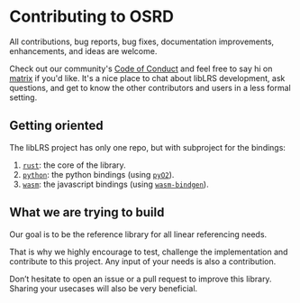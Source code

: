 # Contributing to OSRD

All contributions, bug reports, bug fixes, documentation improvements, enhancements, and ideas are welcome.

Check out our community's [Code of Conduct](https://github.com/osrd-project/liblrs/blob/main/CODE_OF_CONDUCT.md) and feel free to say hi on [matrix](https://matrix.to/#/#liblrs:osrd.fr) if you'd like. It's a nice place to chat about libLRS development, ask questions, and get to know the other contributors and users in a less formal setting.

## Getting oriented

The libLRS project has only one repo, but with subproject for the bindings:

1. [`rust`](https://github.com/osrd-project/liblrs/tree/main/src): the core of the library.
2. [`python`](https://github.com/osrd-project/liblrs/tree/main/python): the python bindings (using [`pyO2`](https://pyo3.rs/)).
3. [`wasm`](https://github.com/osrd-project/liblrs/tree/main/wasm): the javascript bindings (using [`wasm-bindgen`](https://github.com/osrd-project/liblrs/tree/main/wasm)).

## What we are trying to build

Our goal is to be the reference library for all linear referencing needs.

That is why we highly encourage to test, challenge the implementation and contribute to this project. Any input of your needs is also a contribution.

Don’t hesitate to open an issue or a pull request to improve this library. Sharing your usecases will also be very beneficial. 
